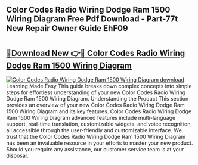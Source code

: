 ## Color Codes Radio Wiring Dodge Ram 1500 Wiring Diagram Free Pdf Download - Part-77t New Repair Owner Guide EhF09

# <h2><a href="http://dfmzd16.blite.top/?on=Color+Codes+Radio+Wiring+Dodge+Ram+1500+Wiring+Diagram">🔗Download New 👉🔴 Color Codes Radio Wiring Dodge Ram 1500 Wiring Diagram</a></h2>

[![Color Codes Radio Wiring Dodge Ram 1500 Wiring Diagram download](https://i.imgur.com/lujVjoI.png)](http://dfmzd16.blite.top/?on=Color+Codes+Radio+Wiring+Dodge+Ram+1500+Wiring+Diagram)
Learning Made Easy This guide breaks down complex concepts into simple steps for effortless understanding of your new Color Codes Radio Wiring Dodge Ram 1500 Wiring Diagram. Understanding the Product This section provides an overview of your new Color Codes Radio Wiring Dodge Ram 1500 Wiring Diagram and its key features. Color Codes Radio Wiring Dodge Ram 1500 Wiring Diagram advanced features include multi-language support, real-time translation, customizable widgets, and voice recognition, all accessible through the user-friendly and customizable interface. We trust that the Color Codes Radio Wiring Dodge Ram 1500 Wiring Diagram has been an invaluable resource in your efforts to master your new product. Should you require any assistance, our customer service team is at your disposal.
